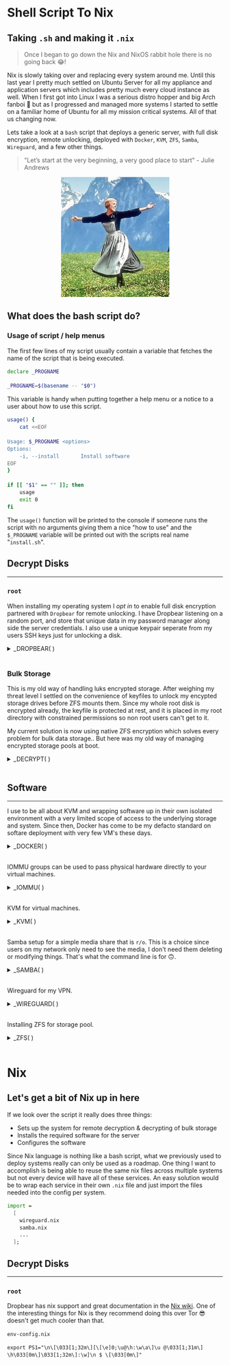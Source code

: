 # Shell Script To Nix
## Taking `.sh` and making it `.nix`

> Once I began to go down the Nix and NixOS rabbit hole there is no going back 😂!

Nix is slowly taking over and replacing every system around me. Until this last year I pretty much settled on Ubuntu Server for all my appliance and application servers which includes pretty much every cloud instance as well. When I first got into Linux I was a serious distro hopper and big Arch fanboi 🫠 but as I progressed and managed more systems I started to settle on a familiar home of Ubuntu for all my mission critical systems. All of that us changing now.

Lets take a look at a `bash` script that deploys a generic server, with full disk encryption, remote unlocking, deployed with `Docker`, `KVM`, `ZFS`, `Samba`, `Wireguard`, and a few other things.

> "Let’s start at the very beginning, a very good place to start" - Julie Andrews

<p align="center">
<!-- 🤢 bit of a klugey directory traversal.. These never looked good to me -->
  <img src="../../../assets/images/julie-andrews.jpeg">
</p>

## What does the bash script do?

### Usage of script / help menus
The first few lines of my script usually contain a variable that fetches the name of the script that is being executed. 

``` bash
declare _PROGNAME

_PROGNAME=$(basename -- "$0")
```
This variable is handy when putting together a help menu or a notice to a user about how to use this script.

```bash
usage() {
	cat <<EOF

Usage: $_PROGNAME <options>
Options:
    -i, --install		Install software
EOF
}

if [[ "$1" == "" ]]; then
	usage
	exit 0
fi
```

The `usage()` function will be printed to the console if someone runs the script with no arguments giving them a nice "how to use" and the `$_PROGNAME` variable will be printed out with the scripts real name "`install.sh`".

## Decrypt Disks
---
### `root`
When installing my operating system I *opt in* to enable full disk encryption partnered with `Dropbear` for remote unlocking. I have Dropbear listening on a random port, and store that unique data in my password manager along side the server credentials. I also use a unique keypair seperate from my users SSH keys just for unlocking a disk.

<details>
  <summary>_DROPBEAR( )</summary>

```bash
_DROPBEAR() {
	echo -e "Installing Dropbear..."
	sudo apt -y install dropbear
	sudo systemctl disable dropbear
	sudo bash -c 'cat > /etc/dropbear-initramfs/authorized_keys' <<EOF
ssh-rsa Public Key Goes Here
EOF

	echo -e "Do you want to set a static IP for Dropbear?"
	while true; do
		read -p "Select (y/n)?" choice
		case "$choice" in
		y|Y ) sudo bash -c 'cat >> /etc/initramfs-tools/initramfs.conf' <<EOF
IP=YOUR-IP-HERE::YOUR-DEFAULT-ROUTE-HERE:255.255.255.0::YOUR-INTERFACE-HERE:off
EOF
		break ;;
		n|N ) echo -e "Your DHCP server will give Dropbear a unique address \n" ; break ;;
		  * ) echo -e "invalid \n" ;;
		esac
	done

	wget https://gist.githubusercontent.com/gusennan/712d6e81f5cf9489bd9f/raw/fda73649d904ee0437fe3842227ad8ac8ca487d1/crypt_unlock.sh
	sudo mv crypt_unlock.sh /etc/initramfs-tools/hooks/
	sudo chmod +x /etc/initramfs-tools/hooks/crypt_unlock.sh

	sudo bash -c 'cat >> /etc/dropbear-initramfs/config' <<EOF
DROPBEAR_OPTIONS="-p YOUR-PORT-HERE"
EOF

	echo -e "\n Updating initramfs...\n"
	
	sudo update-initramfs -u
}
```
</details>

<br>

### Bulk Storage
This is my old way of handling luks encrypted storage. After weighing my threat level I settled on the convenience of keyfiles to unlock my encypted storage drives before ZFS mounts them. Since my whole root disk is encrypted already, the keyfile is protected at rest, and it is placed in my root directory with constrained permissions so non root users can't get to it.

My current solution is now using native ZFS encryption which solves every problem for bulk data storage.. But here was my old way of managing encrypted storage pools at boot.

<details>
  <summary>_DECRYPT( )</summary>

```bash
_DECRYPT() {
	# Setup disk decryption
	if [ -d /root/.key ]; then
		sudo dd if=/dev/urandom of=/root/.key/nasmaster bs=512 count=8
	else
		sudo mkdir /root/.key
		sudo dd if=/dev/urandom of=/root/.key/nasmaster bs=512 count=8
	fi
	echo -e "\nYou must manually enter your hdd encryption keys"
	read -n1 -r -p "Press enter to continue..."
	echo -e "Enter your passphrase for nas_4tb_00"
	sudo cryptsetup -v luksAddKey /dev/disk/by-id/$_DISK1 /root/.key/nasmaster
	echo -e "\nEnter your passphrase for nas_4tb_01"
	sudo cryptsetup -v luksAddKey /dev/disk/by-id/$_DISK2 /root/.key/nasmaster
	# Add to crypttab
	sudo bash -c 'cat >> /etc/crypttab' <<EOF
nas_4tb_00 UUID=$_UUID1 /root/.key/nasmaster luks
nas_4tb_01 UUID=$_UUID2 /root/.key/nasmaster luks
EOF
	# keyfile permissions
	sudo chmod 0400 /root/.key/nasmaster
	# Mount encrypted drives
	sudo cryptsetup luksOpen /dev/disk/by-id/$_DISK1 nas_4tb_00 --key-file=/root/.key/nasmaster
	sudo cryptsetup luksOpen /dev/disk/by-id/$_DISK2 nas_4tb_01 --key-file=/root/.key/nasmaster
}
```
</details>

<br>

## Software
---
I use to be all about KVM and wrapping software up in their own isolated environment with a very limited scope of access to the underlying storage and system. Since then, Docker has come to be my defacto standard on softare deployment with very few VM's these days.

<details>
  <summary>_DOCKER( )</summary>

```bash
_DOCKER() {
	echo -e "Installing Docker Community Edition..."
	sudo apt -y install apt-transport-https ca-certificates curl software-properties-common
	curl -fsSL https://download.docker.com/linux/ubuntu/gpg | sudo apt-key add -
	sudo add-apt-repository "deb [arch=amd64] https://download.docker.com/linux/ubuntu focal stable"
	sudo apt update
	sudo apt -y install docker-ce docker-compose
	sudo usermod -aG docker $USER
}
```
</details>

<br>

IOMMU groups can be used to pass physical hardware directly to your virtual machines.

<details>
  <summary>_IOMMU( )</summary>

```bash
_IOMMU() {
	# Always run last, reboot required
	echo -e "\nEnabling iommu groups and isolating your GPU... \n"
	# "amd_iommu=on iommu=pt kvm_amd.npt=1 kvm_amd.avic=1"
	#sudo perl -i -pe 's/(GRUB_CMDLINE_LINUX_DEFAULT=.*)"/\1 amd_iommu=on iommu=pt"/' /etc/default/grub
    sudo perl -i -pe 's/(GRUB_CMDLINE_LINUX_DEFAULT=.*)"/$1amd_iommu=on iommu=pt vfio-pci.ids=1002:67df,1002:aaf0"/' /etc/default/grub
    
		echo -e "Does the format of your grub file look correct? \n"
		grep GRUB_CMDLINE_LINUX_DEFAULT /etc/default/grub
	while true; do
		read -p "Select (y/n)?" choice
		case "$choice" in
		y|Y ) echo -e "Your system will reboot now..." ; break ;;
		n|N ) echo -e "Please manually edit your /etc/default/grub file before rebooting your system. \n"; exit 1 ;;
		  * ) echo -e "invalid \n" ;;
		esac
	done

	echo -e "\nYou can now reboot your server. \n"
}
```
</details>

<br>

KVM for virtual machines.

<details>
  <summary>_KVM( )</summary>

```bash
_KVM() {
	sudo apt -y install qemu-kvm qemu-utils ovmf libvirt-daemon-system libvirt-clients bridge-utils virt-manager
	sudo usermod -aG kvm "${USER}"
	sudo usermod -aG libvirt "${USER}"

	echo -e "\nDo you want to install a minimal desktop for x2go sessions? \n"
		while true; do
		read -p "Select (y/n)?" choice
		case "$choice" in
		y|Y ) sudo apt -y install --no-install-recommends xorg 
		sudo apt -y install openbox lxpolkit 
		sudo apt -y install --no-install-recommends x2goserver x2goserver-xsession
		bash -c cat > '$HOME/.xinitrc' <<EOF
#!/bin/bash
exec openbox-session
EOF
		if [ ! -d ~/.config ]; then
		mkdir ~/.config
		fi

		cp -R /etc/xdg/openbox ~/.config/
		bash -c cat > '$HOME/.config/autostart.sh' <<EOF
lxpolkit &
EOF
		chmod +x ~/.config/autostart.sh	; break ;;
		n|N ) echo -e "No desktop session has been installed. \n"; break ;;
		  * ) echo -e "invalid \n" ;;
		esac
	done
		# If using VS code on the remote host uncomment this:
		#sudo bash -c cat >> '/etc/x2go/x2goagent.options' <<EOF
#X2GO_NXAGENT_DEFAULT_OPTIONS+=" -extension BIG-REQUESTS"
#EOF
}
```
</details>

<br>

Samba setup for a simple media share that is `r/o`. This is a choice since users on my network only need to see the media, I don't need them deleting or modifying things. That's what the command line is for 🙃.

<details>
  <summary>_SAMBA( )</summary>

```bash
_SAMBA() {
	read -p "IP address range: " -e -i 10.0.0.0/24 _IPADDR
	sudo apt -y install samba
	sudo ufw allow from "$_IPADDR" to any port 445
	sudo ufw reload

	sudo groupadd multimedia
	echo -e "Let's setup Samba now. \n"
	read -n1 -r -p "Press enter to continue..."
	echo -e "\nSetup nologin user for smb share"
	read -p "User: " -e -i mediauser _SMBUSER
	sudo useradd -s /sbin/nologin "$_SMBUSER"
	sudo usermod -aG multimedia "$_SMBUSER"
	sudo usermod -aG multimedia "$(whoami)"
	echo -e "\nSetup Samba credentials for $_SMBUSER \n"
	sudo smbpasswd -a "$_SMBUSER"

	if [ -d $_MEDIA_DIR ]; then
        sudo chown -R shoci:multimedia $_MEDIA_DIR
	else
        echo -e "Video directory not present."
        echo -e "Check that ZFS is mounted correctly."
	fi

	sudo bash -c cat > '/etc/samba/smb.conf' <<EOF
[global]
   workgroup = WORKGROUP
   server string = Samba Server
   server role = standalone server
   panic action = /usr/share/samba/panic-action %d

   log level = 1
   log file = /var/log/samba/log.%m
   max log size = 1000
   logging = file
   
   interfaces = lo eno1
   bind interfaces only = yes
   hosts allow = 127. 10.0.0.
   hosts deny = 0.0.0.0/0
  
   disable netbios = yes
   smb ports = 445 
   min protocol = SMB2
   security = user
   obey pam restrictions = yes
   unix password sync = yes
   passwd program = /usr/bin/passwd %u
   passwd chat = *Enter\snew\s*\spassword:* %n\n *Retype\snew\s*\spassword:* %n\n *password\supdated\ssuccessfully* .
   pam password change = yes
   map to guest = bad user
   usershare allow guests = no

   load printers = no

   socket options = TCP_NODELAY IPTOS_LOWDELAY SO_RCVBUF=65536 SO_SNDBUF=65536
   read raw = yes
   write raw = yes
   max xmit = 65535
   dead time = 15
   getwd cache = yes
   strict allocate = no
   server signing = no
   strict locking = no
   oplocks = yes
   min receivefile size = 16384
   use sendfile = no
   server multi channel support = yes
   aio read size = 16384
   aio write size = 16384

[video-share]
   comment = Read Only Video Share
   path = /mnt/media/video
   valid users = @multimedia
   guest ok = no
   writable = yes
   browsable = yes
   read only = yes
EOF

	sudo systemctl restart smbd
	systemctl is-active --quiet smbd && echo -e "\nSamba service is running."
}
```
</details>

<br>

Wireguard for my VPN.

<details>
  <summary>_WIREGUARD( )</summary>

```bash
_WIREGUARD() {
	# Enable packet forwarding
	sudo bash -c 'cat > /etc/sysctl.d/99-wireguard.conf' <<EOF
net.ipv4.ip_forward=1
net.ipv6.conf.all.forwarding=1
EOF

	sudo sysctl -p /etc/sysctl.d/99-wireguard.conf
	sudo apt -y install wireguard

  echo -e "\nWireguard is now installed, you may import your config file.\n"
}
```
</details>

<br>

Installing ZFS for storage pool.

<details>
  <summary>_ZFS( )</summary>

```bash
_ZFS() {
	# Install ZFS and import all pools
	sudo apt -y install zfsutils-linux
	sudo zpool import -a -f

	if zpool list >/dev/null; then
		echo -e "\n   Your zpool has imported correctly\n"
	else
		echo -e "\n   Your zpool did not import correctly.\n"
		echo -e "   Check your ZFS logs."
	fi
}
```
</details>

<br>

# Nix
## Let's get a bit of Nix up in here

If we look over the script it really does three things:
- Sets up the system for remote decryption & decrypting of bulk storage
- Installs the required software for the server
- Configures the software

Since Nix language is nothing like a bash script, what we previously used to deploy systems really can only be used as a roadmap. One thing I want to accomplish is being able to reuse the same nix files across multiple systems but not every device will have all of these services. An easy solution would be to wrap each service in their own `.nix` file and just import the files needed into the config per system.

```nix
import = 
  [
    wireguard.nix
    samba.nix
    ...
  ];
```

## Decrypt Disks
---
### `root`

Dropbear has nix support and great documentation in the [Nix wiki](https://nixos.wiki/wiki/Remote_LUKS_Unlocking). One of the interesting things for Nix is they recommend doing this over Tor 😎 doesn't get much cooler than that.

`env-config.nix`

`export PS1="\n\[\033[1;32m\][\[\e]0;\u@\h:\w\a\]\u @\033[1;31m\] \h\033[0m\]\033[1;32m\]:\w]\n $ \[\033[0m\]"`